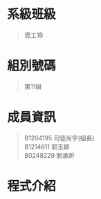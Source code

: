 # **系級班級**
>資工1B
>
# **組別號碼**
>第11組

# **成員資訊**
>B1204195 司徒尚宇(組長)  
>B1214611 郭玉婷  
>B0248229 劉承昕  
# **程式介紹**
